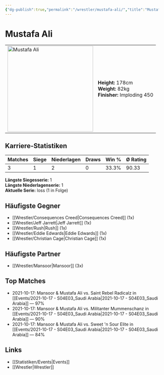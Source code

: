 ```yaml
---
{"dg-publish":true,"permalink":"/wrestler/mustafa-ali/","title":"Mustafa Ali","tags":["wrestler"],"noteIcon":""}
---
```



# Mustafa Ali

<table>
        <tr>
        <td><img src="https://github.com/CptSpaulding1980/choke-slam-wrestling/releases/download/images/Mustafa_Ali.png" width="280" alt="Mustafa Ali"></td>
        <td>
        <b>Height:</b> 178cm<br>
        <b>Weight:</b> 82kg<br>
        <b>Finisher:</b> Imploding 450<br>
        </td>
        </tr>
        </table>
        
## Karriere-Statistiken

| Matches | Siege | Niederlagen | Draws | Win % | Ø Rating |
|---------|-------|-------------|-------|-------|-----------|
| 3 | 1 | 2 | 0 | 33.3% | 90.33 |

**Längste Siegesserie:** 1<br>**Längste Niederlagenserie:** 1<br>**Aktuelle Serie:** loss (1 in Folge)


## Häufigste Gegner
- [[Wrestler/Consequences Creed\|Consequences Creed]] (1x)
- [[Wrestler/Jeff Jarrett\|Jeff Jarrett]] (1x)
- [[Wrestler/Rush\|Rush]] (1x)
- [[Wrestler/Eddie Edwards\|Eddie Edwards]] (1x)
- [[Wrestler/Christian Cage\|Christian Cage]] (1x)

## Häufigste Partner
- [[Wrestler/Mansoor\|Mansoor]] (3x)

## Top Matches
- 2021-10-17: Mansoor & Mustafa Ali vs. Saint Rebel Radicalz in [[Events/2021-10-17 - S04E03_Saudi Arabia\|2021-10-17 - S04E03_Saudi Arabia]] — 97%
- 2021-10-17: Mansoor & Mustafa Ali vs. Militanter Mummenschanz in [[Events/2021-10-17 - S04E03_Saudi Arabia\|2021-10-17 - S04E03_Saudi Arabia]] — 90%
- 2021-10-17: Mansoor & Mustafa Ali vs. Sweet 'n Sour Elite in [[Events/2021-10-17 - S04E03_Saudi Arabia\|2021-10-17 - S04E03_Saudi Arabia]] — 84%

## Links
- [[Statistiken/Events\|Events]]
- [[Wrestler\|Wrestler]]
